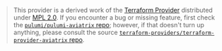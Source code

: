 > This provider is a derived work of the [Terraform Provider](https://github.com/terraform-providers/terraform-provider-aviatrix)
> distributed under [MPL 2.0](https://www.mozilla.org/en-US/MPL/2.0/). If you encounter a bug or missing feature,
> first check the [`pulumi/pulumi-aviatrix` repo](https://github.com/pulumi/pulumi-aviatrix/issues); however, if that doesn't turn up anything,
> please consult the source [`terraform-providers/terraform-provider-aviatrix` repo](https://github.com/terraform-providers/terraform-provider-aviatrix/issues).